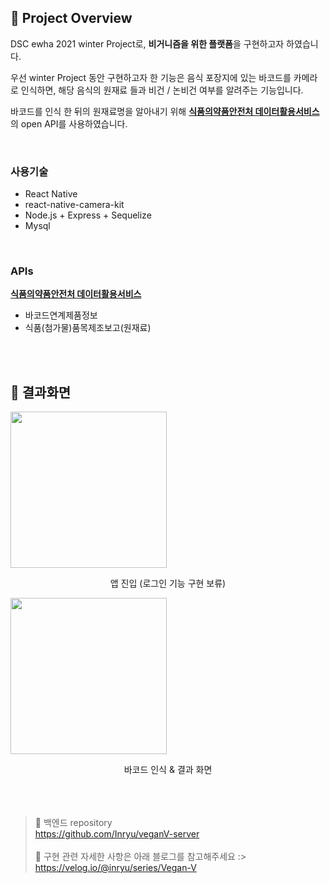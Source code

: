 ## 🥦 Project Overview
DSC ewha 2021 winter Project로,
**비거니즘을 위한 플랫폼**을 구현하고자 하였습니다.

우선 winter Project 동안 구현하고자 한 기능은 음식 포장지에 있는 바코드를 카메라로 인식하면, 해당 음식의 원재료 들과 비건 / 논비건 여부를 알려주는 기능입니다.


바코드를 인식 한 뒤의 원재료명을 알아내기 위해 [**식품의약품안전처 데이터활용서비스**](https://www.foodsafetykorea.go.kr/apiMain.do) 의 open API를 사용하였습니다.

<br>

### 사용기술
- React Native
- react-native-camera-kit
- Node.js + Express + Sequelize
- Mysql 

<br>

### APIs
[**식품의약품안전처 데이터활용서비스**](https://www.foodsafetykorea.go.kr/apiMain.do)
- 바코드연계제품정보
- 식품(첨가물)품목제조보고(원재료)
<br>
<br>
  

  
## 🥦 결과화면
<image src="https://user-images.githubusercontent.com/55133794/110107590-71ced180-7dee-11eb-9eac-9422dfe48c64.gif" width="250" ></image>

<center>
앱 진입 (로그인 기능 구현 보류)</center>

<image src="https://user-images.githubusercontent.com/55133794/110107942-e570de80-7dee-11eb-8040-1d01d7b5530e.gif" width="250" ></image>
<center>
바코드 인식 & 결과 화면</center>
<br>
<br>
<br>



>🧤 백엔드 repository<br/>
https://github.com/Inryu/veganV-server <br/><br/>
🧤 구현 관련 자세한 사항은 아래 블로그를 참고해주세요 :>  <br/>
https://velog.io/@inryu/series/Vegan-V



